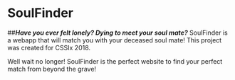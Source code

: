 # SoulFinder
##***Have you ever felt lonely? Dying to meet your soul mate?***
SoulFinder is a webapp that will match you with your deceased soul mate! This project was created for CSSIx 2018.


Well wait no longer! SoulFinder is the perfect website to find your perfect match from beyond the grave!

